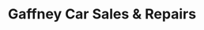 ---
title: "Gaffney Car Sales & Repairs"
url: /delvin/gaffney-car-sales-und-repairs/
shop: Autowerkstatt
---